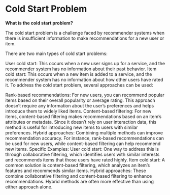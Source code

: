 # Cold Start Problem

**What is the cold start problem?**

The cold start problem is a challenge faced by recommender systems when there is insufficient information to make recommendations for a new user or item.

There are two main types of cold start problems:

User cold start: This occurs when a new user signs up for a service, and the recommender system has no information about their past behavior.
Item cold start: This occurs when a new item is added to a service, and the recommender system has no information about how other users have rated it.
To address the cold start problem, several approaches can be used:

Rank-based recommendations: For new users, you can recommend popular items based on their overall popularity or average rating. This approach doesn’t require any information about the user’s preferences and helps introduce them to widely liked items.
Content-based filtering: For new items, content-based filtering makes recommendations based on an item’s attributes or metadata. Since it doesn’t rely on user interaction data, this method is useful for introducing new items to users with similar preferences.
Hybrid approaches: Combining multiple methods can improve recommendation accuracy. For instance, rank-based recommendations can be used for new users, while content-based filtering can help recommend new items.
Specific Examples:
User cold start: One way to address this is through collaborative filtering, which identifies users with similar interests and recommends items that those users have rated highly.
Item cold start: A common solution is content-based filtering, which analyzes an item’s features and recommends similar items.
Hybrid approaches: These combine collaborative filtering and content-based filtering to enhance recommendations. Hybrid methods are often more effective than using either approach alone.

